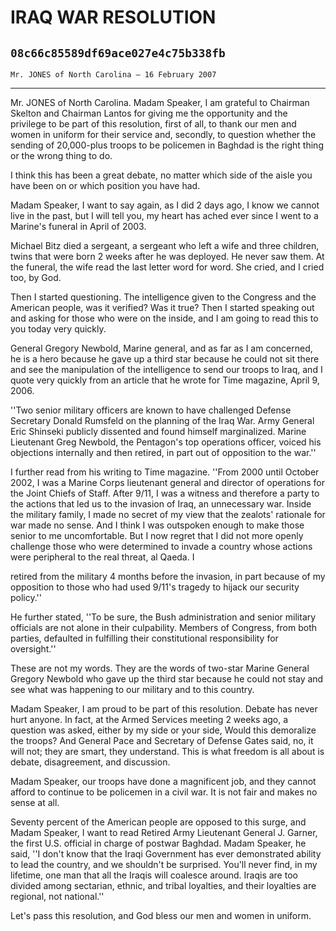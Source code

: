 # IRAQ WAR RESOLUTION
## `08c66c85589df69ace027e4c75b338fb`
`Mr. JONES of North Carolina — 16 February 2007`

---


Mr. JONES of North Carolina. Madam Speaker, I am grateful to Chairman 
Skelton and Chairman Lantos for giving me the opportunity and the 
privilege to be part of this resolution, first of all, to thank our men 
and women in uniform for their service and, secondly, to question 
whether the sending of 20,000-plus troops to be policemen in Baghdad is 
the right thing or the wrong thing to do.

I think this has been a great debate, no matter which side of the 
aisle you have been on or which position you have had.

Madam Speaker, I want to say again, as I did 2 days ago, I know we 
cannot live in the past, but I will tell you, my heart has ached ever 
since I went to a Marine's funeral in April of 2003.

Michael Bitz died a sergeant, a sergeant who left a wife and three 
children, twins that were born 2 weeks after he was deployed. He never 
saw them. At the funeral, the wife read the last letter word for word. 
She cried, and I cried too, by God.

Then I started questioning. The intelligence given to the Congress 
and the American people, was it verified? Was it true? Then I started 
speaking out and asking for those who were on the inside, and I am 
going to read this to you today very quickly.



General Gregory Newbold, Marine general, and as far as I am 
concerned, he is a hero because he gave up a third star because he 
could not sit there and see the manipulation of the intelligence to 
send our troops to Iraq, and I quote very quickly from an article that 
he wrote for Time magazine, April 9, 2006.

''Two senior military officers are known to have challenged Defense 
Secretary Donald Rumsfeld on the planning of the Iraq War. Army General 
Eric Shinseki publicly dissented and found himself marginalized. Marine 
Lieutenant Greg Newbold, the Pentagon's top operations officer, voiced 
his objections internally and then retired, in part out of opposition 
to the war.''

I further read from his writing to Time magazine. ''From 2000 until 
October 2002, I was a Marine Corps lieutenant general and director of 
operations for the Joint Chiefs of Staff. After 9/11, I was a witness 
and therefore a party to the actions that led us to the invasion of 
Iraq, an unnecessary war. Inside the military family, I made no secret 
of my view that the zealots' rationale for war made no sense. And I 
think I was outspoken enough to make those senior to me uncomfortable. 
But I now regret that I did not more openly challenge those who were 
determined to invade a country whose actions were peripheral to the 
real threat, al Qaeda. I


retired from the military 4 months before the invasion, in part because 
of my opposition to those who had used 9/11's tragedy to hijack our 
security policy.''

He further stated, ''To be sure, the Bush administration and senior 
military officials are not alone in their culpability. Members of 
Congress, from both parties, defaulted in fulfilling their 
constitutional responsibility for oversight.''

These are not my words. They are the words of two-star Marine General 
Gregory Newbold who gave up the third star because he could not stay 
and see what was happening to our military and to this country.

Madam Speaker, I am proud to be part of this resolution. Debate has 
never hurt anyone. In fact, at the Armed Services meeting 2 weeks ago, 
a question was asked, either by my side or your side, Would this 
demoralize the troops? And General Pace and Secretary of Defense Gates 
said, no, it will not; they are smart, they understand. This is what 
freedom is all about is debate, disagreement, and discussion.

Madam Speaker, our troops have done a magnificent job, and they 
cannot afford to continue to be policemen in a civil war. It is not 
fair and makes no sense at all.

Seventy percent of the American people are opposed to this surge, and 
Madam Speaker, I want to read Retired Army Lieutenant General J. 
Garner, the first U.S. official in charge of postwar Baghdad. Madam 
Speaker, he said, ''I don't know that the Iraqi Government has ever 
demonstrated ability to lead the country, and we shouldn't be 
surprised. You'll never find, in my lifetime, one man that all the 
Iraqis will coalesce around. Iraqis are too divided among sectarian, 
ethnic, and tribal loyalties, and their loyalties are regional, not 
national.''

Let's pass this resolution, and God bless our men and women in 
uniform.